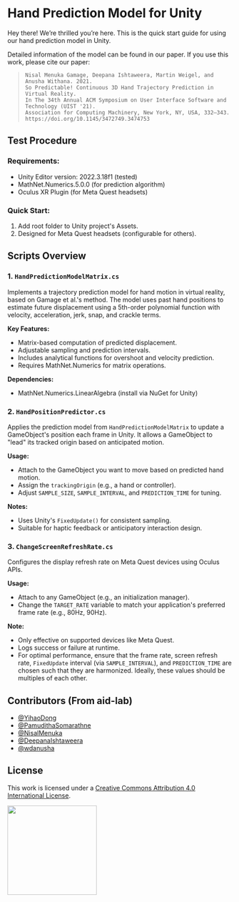 # Hand Prediction Model for Unity

Hey there! We’re thrilled you’re here. This is the quick start guide for using our hand prediction model in Unity. 

Detailed information of the model can be found in our paper. If you use this work, please cite our paper:

> ```
> Nisal Menuka Gamage, Deepana Ishtaweera, Martin Weigel, and Anusha Withana. 2021.
> So Predictable! Continuous 3D Hand Trajectory Prediction in Virtual Reality.
> In The 34th Annual ACM Symposium on User Interface Software and Technology (UIST '21).
> Association for Computing Machinery, New York, NY, USA, 332–343.
> https://doi.org/10.1145/3472749.3474753
> ```

## Test Procedure

### Requirements:

- Unity Editor version: 2022.3.18f1 (tested)
- MathNet.Numerics.5.0.0 (for prediction algorithm)
- Oculus XR Plugin (for Meta Quest headsets)

### Quick Start:

1. Add root folder to Unity project's Assets.
2. Designed for Meta Quest headsets (configurable for others).

## Scripts Overview

### 1. `HandPredictionModelMatrix.cs`
Implements a trajectory prediction model for hand motion in virtual reality, based on Gamage et al.'s method. The model uses past hand positions to estimate future displacement using a 5th-order polynomial function with velocity, acceleration, jerk, snap, and crackle terms.

**Key Features:**
- Matrix-based computation of predicted displacement.
- Adjustable sampling and prediction intervals.
- Includes analytical functions for overshoot and velocity prediction.
- Requires MathNet.Numerics for matrix operations.

**Dependencies:**
- MathNet.Numerics.LinearAlgebra (install via NuGet for Unity)

### 2. `HandPositionPredictor.cs`
Applies the prediction model from `HandPredictionModelMatrix` to update a GameObject's position each frame in Unity. It allows a GameObject to "lead" its tracked origin based on anticipated motion.

**Usage:**
- Attach to the GameObject you want to move based on predicted hand motion.
- Assign the `trackingOrigin` (e.g., a hand or controller).
- Adjust `SAMPLE_SIZE`, `SAMPLE_INTERVAL`, and `PREDICTION_TIME` for tuning.

**Notes:**
- Uses Unity's `FixedUpdate()` for consistent sampling.
- Suitable for haptic feedback or anticipatory interaction design.

### 3. `ChangeScreenRefreshRate.cs`
Configures the display refresh rate on Meta Quest devices using Oculus APIs.

**Usage:**
- Attach to any GameObject (e.g., an initialization manager).
- Change the `TARGET_RATE` variable to match your application's preferred frame rate (e.g., 80Hz, 90Hz).

**Note:**
- Only effective on supported devices like Meta Quest.
- Logs success or failure at runtime.
- For optimal performance, ensure that the frame rate, screen refresh rate, `FixedUpdate` interval (via `SAMPLE_INTERVAL`), and `PREDICTION_TIME` are chosen such that they are harmonized. Ideally, these values should be multiples of each other.

## Contributors (From aid-lab)

- [@YihaoDong](https://github.com/YihaoDong)
- [@PamudithaSomarathne](https://github.com/PamudithaSomarathne)
- [@NisalMenuka](https://au.linkedin.com/in/nisal-menuka-gamage-0813ba22)
- [@DeepanaIshtaweera](https://github.com/deepanaishtaweera)
- [@wdanusha](https://www.github.com/wdanusha)

## License

This work is licensed under a [Creative Commons Attribution 4.0 International License](https://creativecommons.org/licenses/by/4.0/).

<p align="left">
  <img src="Documentation/by.png" width="200" />
</p>

